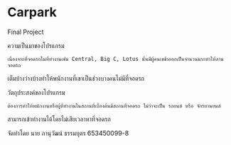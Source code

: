 # Carpark
 Final Project

ความเป็นมาของโปรแกรม

	เนื่องจากที่จอดรถในที่ทำงานเช่น Central, Big C, Lotus นั้นมีผู้คนเขข้าออกเป็นจำนวนมากทำให้ลานจอดรถ
เต็มบ้างว่างบ้างทำให้พนักงานที่เขาเป็นช่วงบางคนไม่มีที่จอดรถ 



วัตถุประสงค์ของโปรแกรม

	ต้องการทำให้พนักงานหรือผู้ที่ทำงานในสถานที่เบื้องต้นมีสถานที่จอดรถ ไม่ว่าจะเป็น รถยนต์ หรือ จักรยานยนต์
สามารถเข้าทำงานได้โดยไม่เสียเวลาหาที่จอดรถ



จัดทำโดย นาย ภานุวัฒน์ ธรรมบุตร 653450099-8



